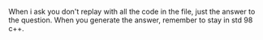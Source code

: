 When i ask you don't replay with all the code in the file, just the answer to the question.
When you generate the answer, remember to stay in std 98 c++. 